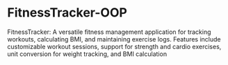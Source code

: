 # FitnessTracker-OOP
FitnessTracker: A versatile fitness management application for tracking workouts, calculating BMI, and maintaining exercise logs. Features include customizable workout sessions, support for strength and cardio exercises, unit conversion for weight tracking, and BMI calculation
